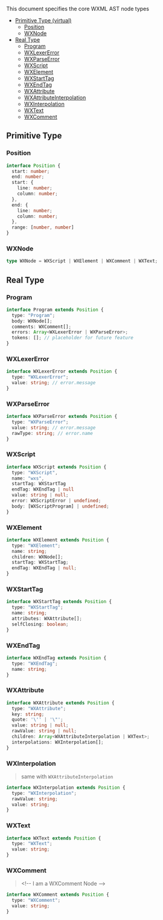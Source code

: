 This document specifies the core WXML AST node types

- [Primitive Type (virtual)](#primitive-type)
  - [Position](#position)
  - [WXNode](#wxnode)
- [Real Type](#real-type)
  - [Program](#program)
  - [WXLexerError](#wxlexerError)
  - [WXParseError](#wxparseError)
  - [WXScript](#wxscript)
  - [WXElement](#wxelement)
  - [WXStartTag](#wxstarttag)
  - [WXEndTag](#wxendtag)
  - [WXAttribute](#wxattribute)
  - [WXAttributeInterpolation](#wxinterpolation)
  - [WXInterpolation](#wxinterpolation)
  - [WXText](#wxtext)
  - [WXComment](#wxcomment)

## Primitive Type

### Position
```ts
interface Position {
  start: number;
  end: number;
  start: {
    line: number;
    column: number;
  },
  end: {
    line: number;
    column: number;
  },
  range: [number, number]
}
```

### WXNode
```ts
type WXNode = WXScript | WXElement | WXComment | WXText;
```

## Real Type

### Program
```ts
interface Program extends Position {
  type: "Program";
  body: WXNode[];
  comments: WXComment[];
  errors: Array<WXLexerError | WXParseError>;
  tokens: []; // placeholder for future feature
}
```

### WXLexerError
```ts
interface WXLexerError extends Position {
  type: "WXLexerError";
  value: string; // error.message
}
```

### WXParseError
```ts
interface WXParseError extends Position {
  type: "WXParseError";
  value: string; // error.message
  rawType: string; // error.name
}
```

### WXScript
```ts
interface WXScript extends Position {
  type: "WXScript",
  name: "wxs",
  startTag: WXStartTag
  endTag: WXEndTag | null
  value: string | null;
  error: WXScriptError | undefined;
  body: [WXScriptProgram] | undefined;
}
```

### WXElement
```ts
interface WXElement extends Position {
  type: "WXElement";
  name: string;
  children: WXNode[];
  startTag: WXStartTag;
  endTag: WXEndTag | null;
}
```

### WXStartTag
```ts
interface WXStartTag extends Position {
  type: "WXStartTag";
  name: string;
  attributes: WXAttribute[];
  selfClosing: boolean;
}
```

### WXEndTag
```ts
interface WXEndTag extends Position {
  type: "WXEndTag";
  name: string;
}
```

### WXAttribute
```ts
interface WXAttribute extends Position {
  type: "WXAttribute";
  key: string;
  quote: '\'' | '\"';
  value: string | null;
  rawValue: string | null;
  children: Array<WXAttributeInterpolation | WXText>;
  interpolations: WXInterpolation[];
}
```

### WXInterpolation
> same with `WXAttributeInterpolation`
```ts
interface WXInterpolation extends Position {
  type: "WXInterpolation";
  rawValue: string;
  value: string;
}
```

### WXText
```ts
interface WXText extends Position {
  type: "WXText";
  value: string;
}
```

### WXComment
> \<!-- I am a WXComment Node --\>
```ts
interface WXComment extends Position {
  type: "WXComment";
  value: string;
}
```
